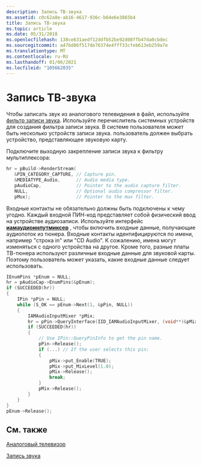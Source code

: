 ```yaml
---
description: Запись ТВ-звука
ms.assetid: c0c62a8e-ab16-4617-936c-b64e6e3865b4
title: Запись ТВ-звука
ms.topic: article
ms.date: 05/31/2018
ms.openlocfilehash: 138ce631aedf12ddfb52be92d08ffb47da0cbdec
ms.sourcegitcommit: a47bd86f517de76374e4fff33cfeb613eb259a7e
ms.translationtype: MT
ms.contentlocale: ru-RU
ms.lasthandoff: 01/06/2021
ms.locfileid: "105662035"
---
```

# <a name="capturing-tv-audio"></a>Запись ТВ-звука

Чтобы записать звук из аналогового телевидения в файл, используйте [фильтр записи звука](audio-capture-filter.md). Используйте перечислитель системных устройств для создания фильтра записи звука. В системе пользователя может быть несколько устройств записи звука. пользователь должен выбрать устройство, представляющее звуковую карту.

Подключите выходную закрепление записи звука к фильтру мультиплексора:


```C++
hr = pBuild->RenderStream(
   &PIN_CATEGORY_CAPTURE, // Capture pin.
   &MEDIATYPE_Audio,      // Audio media type.
   pAudioCap,             // Pointer to the audio capture filter.
   NULL,                  // Optional audio compressor filter.
   pMux);                 // Pointer to the mux filter.
```



Входные контакты не обязательно должны быть подключены к чему угодно. Каждый входной ПИН-код представляет собой физический ввод на устройстве аудиозаписи. Используйте интерфейс [**иамаудиоинпутмиксер**](/windows/desktop/api/Strmif/nn-strmif-iamaudioinputmixer) , чтобы включить входные данные, получающие аудиопоток из тюнера. Входные контакты идентифицируются по имени, например "строка in" или "CD Audio". К сожалению, имена могут изменяться с одного устройства на другое. Кроме того, разные платы ТВ-тюнера используют различные входные данные для звуковой карты. Поэтому пользователь может указать, какие входные данные следует использовать.


```C++
IEnumPins *pEnum = NULL;
hr = pAudioCap->EnumPins(&pEnum);
if (SUCCEEDED(hr))
{
    IPin *pPin = NULL;
    while (S_OK == pEnum->Next(1, &pPin, NULL))
    {
        IAMAudioInputMixer *pMix;
        hr = pPin->QueryInterface(IID_IAMAudioInputMixer, (void**)&pMix);
        if (SUCCEEDED(hr))
        {
            // Use IPin::QueryPinInfo to get the pin name.
            pPin->Release();
            if (...) // If the user selects this pin:
            {
                pMix->put_Enable(TRUE);
                pMix->put_MixLevel(1.0);
                pMix->Release();
                break;
            }
            pMix->Release();
        }
    }
}
pEnum->Release();
```



## <a name="related-topics"></a>См. также

<dl> <dt>

[Аналоговый телевизор](analog-television-audio.md)
</dt> <dt>

[Запись звука](audio-capture.md)
</dt> </dl>

 

 



